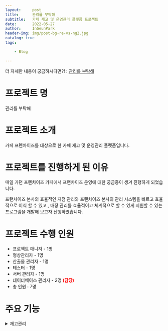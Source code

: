 ```yaml
---
layout:     post
title:      관리를 부탁해
subtitle:   카페 재고 및 운영관리 플랫폼 프로젝트
date:       2022-05-27
author:     InGeunPark
header-img: img/post-bg-re-vs-ng2.jpg
catalog: true
tags:

    - Blog

---
```


더 자세한 내용이 궁금하시다면?! : [관리를 부탁해](https://www.notion.so/c5422121f77a4cbaa35678d491d4f046)

# 프로젝트 명

관리를 부탁해



# 프로젝트 소개

카페 프렌차이즈를 대상으로 한 카페 재고 및 운영관리 플랫폼입니다.



# 프로젝트를 진행하게 된 이유

매일 가던 프렌차이즈 카페에서 프랜차이즈 운영에 대한 궁금증이 생겨 진행하게 되었습니다.

 프랜차이즈 본사의 효율적인 지점 관리와 프랜차이즈 본사의 관리 시스템을 빠르고 효율적으로 이식 할 수 있고 , 매장 관리를 효율적이고 체계적으로 할 수 있게 지원할 수 있는 프로그램을 개발해 보고자 진행하였습니다.



# 프로젝트 수행 인원

- 프로젝트 매니저 - 1명
- 형상관리자 - 1명
- 산출물 관리자 - 1명
- 테스터 - 1명
- 서버 관리자 - 1명
- 데이터베이스 관리자 -  2명 <font style="color:red; font-weight:bold">(담당)</font>
- 총 인원 : 7명



# 주요 기능

<details>
<summary>재고관리</summary>
    <div markdown="1">
- 물품을 등록, 수정, 삭제를 할 수 있습니다.
- 바코드를 생성해줌으로써 관리의 효율성을 증대시켰습니다.
- 거래처를 입력하고 입,출고 관리를 할 수 있습니다.
- 과거 히스토리 내역을 확인함으로써 합리적인 의사결정을 할 수 있습니다.
- 재고 분석을 함으로써 합리적인 재고생산계획을 세울 수 있습니다.
    </div>
</details>


<!-- <details>
<summary style="font-weight:bold">본사 발주 관리<font style="color:red"> (담당 기능)</font></summary>
    <div markdown="1">
		&nbsp;&nbsp;&nbsp;&nbsp;&nbsp;&nbsp; - 본사 직원은 원하는 상품을 원하는 수량만큼 발주합니다. <br>
		&nbsp;&nbsp;&nbsp;&nbsp;&nbsp;&nbsp; - 검색을 통해 발주 가능한 상품을 조회할 수 있습니다. <br>
		&nbsp;&nbsp;&nbsp;&nbsp;&nbsp;&nbsp; - 같은 상품에 대해 본사와 계약한 거래처를 선택할 수 있습니다. <br>
		&nbsp;&nbsp;&nbsp;&nbsp;&nbsp;&nbsp; - 발주 신청 후 거래처와 합의 후 발주 처리 상태를 변경할 수 있습니다. <br>
    </div>
</details>


<details>
<summary style="font-weight:bold">가맹점 발주 관리<font style="color:red"> (담당 기능)</font></summary>
    <div markdown="1">
		&nbsp;&nbsp;&nbsp;&nbsp;&nbsp;&nbsp; - 가맹점 직원은 원하는 상품을 원하는 수량만큼 발주합니다. <br>
		&nbsp;&nbsp;&nbsp;&nbsp;&nbsp;&nbsp; - 발주 신청 가능 물품 목록을 조회할 수 있습니다. <br>
		&nbsp;&nbsp;&nbsp;&nbsp;&nbsp;&nbsp; - 각 물품에 대한 설명과 이미지를 조회할 수 있습니다. <br>
		&nbsp;&nbsp;&nbsp;&nbsp;&nbsp;&nbsp; - 본사 직원은 가맹점 발주에 대해 승인 처리 할 수 있습니다. <br>
		&nbsp;&nbsp;&nbsp;&nbsp;&nbsp;&nbsp; - 가맹점은 발주 받은 물품에 대해 문제가 존재할 경우 이슈를 제기할 수 있습니다. <br>
		&nbsp;&nbsp;&nbsp;&nbsp;&nbsp;&nbsp; - 본사 직원은 가맹점이 제기한 이슈에 대해 확인하고 교환 처리해 줄 수 있습니다. <br>
    </div>
</details>


<details>
<summary style="font-weight:bold">메뉴 관리</summary>
    <div markdown="1">
		&nbsp;&nbsp;&nbsp;&nbsp;&nbsp;&nbsp; - 본사는 메뉴를 등록, 수정, 삭제, 상세보기를 할 수 있고 가맹점은 메뉴를 상세보기 할 수 있습니다. <br>
		&nbsp;&nbsp;&nbsp;&nbsp;&nbsp;&nbsp; - 메뉴를 생성해줌으로써 메뉴의 원재료를 조회할 수 있습니다. <br>
		&nbsp;&nbsp;&nbsp;&nbsp;&nbsp;&nbsp; - 가맹점은 원재료를 조회함으로써 발주 목록을 구성할 수 있습니다. <br>
    </div>
</details>


<details>
<summary style="font-weight:bold">입고 관리</summary>
    <div markdown="1">
		&nbsp;&nbsp;&nbsp;&nbsp;&nbsp;&nbsp; - 입고 관리 내 본사의 발주 버튼을 클릭하면 본사 발주 내역을 조회합니다. <br>
		&nbsp;&nbsp;&nbsp;&nbsp;&nbsp;&nbsp; - 본사 발주 “승인 완료” 처리 된 정보를 조회하여 해당 물품을 입고 목록에 추가합니다. <br>
		&nbsp;&nbsp;&nbsp;&nbsp;&nbsp;&nbsp; - 입고 목록 등록된 물품을 “입고 완료” 처리 시 처리 날짜가 등록됩니다. <br>
		&nbsp;&nbsp;&nbsp;&nbsp;&nbsp;&nbsp; - “입고 완료” 시 재고 관리 내 재고 수량이 추가되어 반영됩니다. <br>
		&nbsp;&nbsp;&nbsp;&nbsp;&nbsp;&nbsp; - “입고 완료” 시 재고 변경 내역에 정보가 추가됩니다. <br>
		&nbsp;&nbsp;&nbsp;&nbsp;&nbsp;&nbsp; - 재고 관리에서 해당 물품의 재고를 조회할 수 있습니다. <br>
		&nbsp;&nbsp;&nbsp;&nbsp;&nbsp;&nbsp; - 재고 변동 내역에서 재고의 입,출고 내역을 조회할 수 있습니다. <br>
    </div>
</details>


<details>
<summary style="font-weight:bold">출고 관리</summary>
    <div markdown="1">
		&nbsp;&nbsp;&nbsp;&nbsp;&nbsp;&nbsp; - 출고할 발주 목록을 조회할 수 있습니다. <br>
		&nbsp;&nbsp;&nbsp;&nbsp;&nbsp;&nbsp; - 승인 완료된 발주 목록을 조회하여 출고 목록에 추가할 수 있습니다. <br>
		&nbsp;&nbsp;&nbsp;&nbsp;&nbsp;&nbsp; - 출고 목록에서 발주 상세 정보를 조회할 수 있습니다. <br>
		&nbsp;&nbsp;&nbsp;&nbsp;&nbsp;&nbsp; - 발주 상세 정보에서 발주할 물품의 정보들을 조회할 수 있습니다. <br>
		&nbsp;&nbsp;&nbsp;&nbsp;&nbsp;&nbsp; - 발주 상세 정보에서 해당 발주에 대한 출고 처리상태를 수정할 수 있습니다. <br>
		&nbsp;&nbsp;&nbsp;&nbsp;&nbsp;&nbsp; - 출고 내역을 조회할 수 있습니다. <br>
    </div>
</details>


<details>
<summary style="font-weight:bold">직원 계정 관리</summary>
    <div markdown="1">
		&nbsp;&nbsp;&nbsp;&nbsp;&nbsp;&nbsp; - 프로그램을 사용하는 본사 직원 계정의 통합적 관리를 할 수 있습니다. <br>
		&nbsp;&nbsp;&nbsp;&nbsp;&nbsp;&nbsp; - 본사 관리자는 본사 직원 계정 생성을 할 수 있습니다. <br>
		&nbsp;&nbsp;&nbsp;&nbsp;&nbsp;&nbsp; - 본사 관리자는 본사 직원 계정 목록을 조회 할 수 있습니다.  <br>
		&nbsp;&nbsp;&nbsp;&nbsp;&nbsp;&nbsp; - 본사 관리자는 본사 직원 계정 정보를 수정 할 수 있습니다. <br>
		&nbsp;&nbsp;&nbsp;&nbsp;&nbsp;&nbsp; - 본사 관리자는 본사 직원 계정을 삭제 할 수 있습니다. <br>
		&nbsp;&nbsp;&nbsp;&nbsp;&nbsp;&nbsp; - 본사 관리자는 삭제된 복사 직원 계정을 복구 할 수 있습니다. <br>
    </div>
</details>


<details>
<summary style="font-weight:bold">가맹점 계정 관리</summary>
    <div markdown="1">
		&nbsp;&nbsp;&nbsp;&nbsp;&nbsp;&nbsp; - 프로그램을 사용하는 가맹점 대표자(점주), 직원 계정의 통합적 관리를 할 수 있습니다. <br>
		&nbsp;&nbsp;&nbsp;&nbsp;&nbsp;&nbsp; - 본사 관리자와 본사 가맹 계약팀 직원은 가맹점 대표자,  직원 계정 생성을 할 수 있습니다. <br>
		&nbsp;&nbsp;&nbsp;&nbsp;&nbsp;&nbsp; - 본사 관리자와 본사 가맹 계약팀 직원은 가맹점 대표자,  직원 계정 목록을 조회 할 수 있습니다. <br>
		&nbsp;&nbsp;&nbsp;&nbsp;&nbsp;&nbsp; - 본사 관리자와 본사 가맹 계약팀 직원은  가맹점 대표자, 직원 계정 정보를 수정 할 수 있습니다. <br>
		&nbsp;&nbsp;&nbsp;&nbsp;&nbsp;&nbsp; - 본사 관리자는 가맹점 대표자, 직원 계정을 삭제 할 수 있습니다. <br>
		&nbsp;&nbsp;&nbsp;&nbsp;&nbsp;&nbsp; - 본사 관리자는 삭제된 가맹점 대표자, 직원 계정을 복구 할 수 있습니다. <br>
    </div>
</details>


<details>
<summary style="font-weight:bold">자재 관리</summary>
    <div markdown="1">
		&nbsp;&nbsp;&nbsp;&nbsp;&nbsp;&nbsp; - 본사와, 가맹점이 발주 넣을 수 있는 자재를 생성할 수 있습니다. <br>
		&nbsp;&nbsp;&nbsp;&nbsp;&nbsp;&nbsp; - 거래처와 본사의 제품을 일치 시키는 매핑을 할 수 있습니다. <br>
		&nbsp;&nbsp;&nbsp;&nbsp;&nbsp;&nbsp; - 매핑된 제품을 목록  조회 할 수 있습니다. <br>
		&nbsp;&nbsp;&nbsp;&nbsp;&nbsp;&nbsp; - 자재 정보를 수정할 수 있습니다. <br>
		&nbsp;&nbsp;&nbsp;&nbsp;&nbsp;&nbsp; - 자재 정보를 삭제할 수 있습니다. <br>
		&nbsp;&nbsp;&nbsp;&nbsp;&nbsp;&nbsp; - 매핑할 거래처 목록을 불러 올 수 있습니다. <br>
        &nbsp;&nbsp;&nbsp;&nbsp;&nbsp;&nbsp; - 매핑할 자재 목록을 불러 올 수 있습니다. <br>
    </div>
</details>


<details>
<summary style="font-weight:bold">거래처 관리</summary>
    <div markdown="1">
		&nbsp;&nbsp;&nbsp;&nbsp;&nbsp;&nbsp; - 신규 거래처를 등록하고 계약 상태를 조회할 수 있습니다. <br>
		&nbsp;&nbsp;&nbsp;&nbsp;&nbsp;&nbsp; - 거래처 계약상품을 등록하고 관리할 수 있습니다. 
    </div>
</details>


<details>
<summary style="font-weight:bold">백로그 관리</summary>
    <div markdown="1">
		&nbsp;&nbsp;&nbsp;&nbsp;&nbsp;&nbsp; - 입고와 이슈출고의 데이터를 종합적으로 조회할 수 있습니다. <br>
		&nbsp;&nbsp;&nbsp;&nbsp;&nbsp;&nbsp; - 물품당 이슈발생 빈도와 각 물품 구매량 증/감소율 막대그래프를 통해 명시적으로 상태를 확인할 수 있고, 수발주 및 입출고 계획을 구상할 수 있습니다.
    </div>
</details>
 -->
